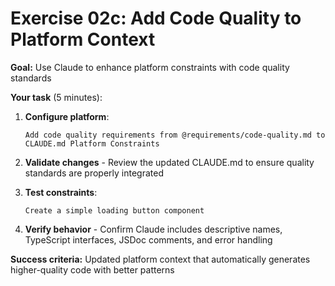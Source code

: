 # Exercise 02c: Add Code Quality to Platform Context

**Goal:** Use Claude to enhance platform constraints with code quality standards

**Your task** (5 minutes):

1. **Configure platform**:
   ```
   Add code quality requirements from @requirements/code-quality.md to CLAUDE.md Platform Constraints
   ```

2. **Validate changes** - Review the updated CLAUDE.md to ensure quality standards are properly integrated

3. **Test constraints**:
   ```
   Create a simple loading button component
   ```

4. **Verify behavior** - Confirm Claude includes descriptive names, TypeScript interfaces, JSDoc comments, and error handling

**Success criteria:** Updated platform context that automatically generates higher-quality code with better patterns